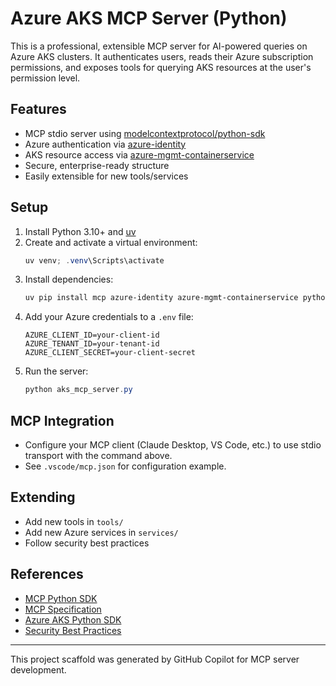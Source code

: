 # Azure AKS MCP Server (Python)

This is a professional, extensible MCP server for AI-powered queries on Azure AKS clusters. It authenticates users, reads their Azure subscription permissions, and exposes tools for querying AKS resources at the user's permission level.

## Features
- MCP stdio server using [modelcontextprotocol/python-sdk](https://github.com/modelcontextprotocol/python-sdk)
- Azure authentication via [azure-identity](https://pypi.org/project/azure-identity/)
- AKS resource access via [azure-mgmt-containerservice](https://pypi.org/project/azure-mgmt-containerservice/)
- Secure, enterprise-ready structure
- Easily extensible for new tools/services

## Setup
1. Install Python 3.10+ and [uv](https://github.com/astral-sh/uv)
2. Create and activate a virtual environment:
   ```powershell
   uv venv; .venv\Scripts\activate
   ```
3. Install dependencies:
   ```powershell
   uv pip install mcp azure-identity azure-mgmt-containerservice python-dotenv
   ```
4. Add your Azure credentials to a `.env` file:
   ```env
   AZURE_CLIENT_ID=your-client-id
   AZURE_TENANT_ID=your-tenant-id
   AZURE_CLIENT_SECRET=your-client-secret
   ```
5. Run the server:
   ```powershell
   python aks_mcp_server.py
   ```

## MCP Integration
- Configure your MCP client (Claude Desktop, VS Code, etc.) to use stdio transport with the command above.
- See `.vscode/mcp.json` for configuration example.

## Extending
- Add new tools in `tools/`
- Add new Azure services in `services/`
- Follow security best practices

## References
- [MCP Python SDK](https://github.com/modelcontextprotocol/python-sdk)
- [MCP Specification](https://spec.modelcontextprotocol.io/)
- [Azure AKS Python SDK](https://learn.microsoft.com/en-us/python/api/overview/azure/aks)
- [Security Best Practices](https://modelcontextprotocol.io/specification/2025-06-18/basic/security_best_practices)

---
This project scaffold was generated by GitHub Copilot for MCP server development.
